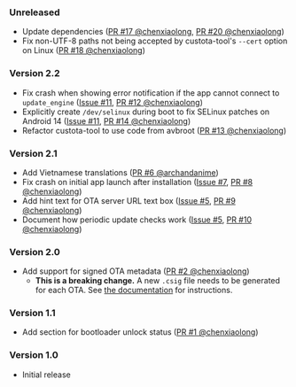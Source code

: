 <!--
    When adding new changelog entries, use [Issue #0] to link to issues and
    [PR #0 @user] to link to pull requests. Then run:

        ./gradlew changelogUpdateLinks

    to update the actual links at the bottom of the file.
-->

### Unreleased

* Update dependencies ([PR #17 @chenxiaolong], [PR #20 @chenxiaolong])
* Fix non-UTF-8 paths not being accepted by custota-tool's `--cert` option on Linux ([PR #18 @chenxiaolong])

### Version 2.2

* Fix crash when showing error notification if the app cannot connect to `update_engine` ([Issue #11], [PR #12 @chenxiaolong])
* Explicitly create `/dev/selinux` during boot to fix SELinux patches on Android 14 ([Issue #11], [PR #14 @chenxiaolong])
* Refactor custota-tool to use code from avbroot ([PR #13 @chenxiaolong])

### Version 2.1

* Add Vietnamese translations ([PR #6 @archandanime])
* Fix crash on initial app launch after installation ([Issue #7], [PR #8 @chenxiaolong])
* Add hint text for OTA server URL text box ([Issue #5], [PR #9 @chenxiaolong])
* Document how periodic update checks work ([Issue #5], [PR #10 @chenxiaolong])

### Version 2.0

* Add support for signed OTA metadata ([PR #2 @chenxiaolong])
    * **This is a breaking change.** A new `.csig` file needs to be generated for each OTA. See [the documentation](./README.md#ota-server) for instructions.

### Version 1.1

* Add section for bootloader unlock status ([PR #1 @chenxiaolong])

### Version 1.0

* Initial release

<!-- Do not manually edit the lines below. Use `./gradlew changelogUpdateLinks` to regenerate. -->
[Issue #5]: https://github.com/chenxiaolong/Custota/issues/5
[Issue #7]: https://github.com/chenxiaolong/Custota/issues/7
[Issue #11]: https://github.com/chenxiaolong/Custota/issues/11
[PR #1 @chenxiaolong]: https://github.com/chenxiaolong/Custota/pull/1
[PR #2 @chenxiaolong]: https://github.com/chenxiaolong/Custota/pull/2
[PR #6 @archandanime]: https://github.com/chenxiaolong/Custota/pull/6
[PR #8 @chenxiaolong]: https://github.com/chenxiaolong/Custota/pull/8
[PR #9 @chenxiaolong]: https://github.com/chenxiaolong/Custota/pull/9
[PR #10 @chenxiaolong]: https://github.com/chenxiaolong/Custota/pull/10
[PR #12 @chenxiaolong]: https://github.com/chenxiaolong/Custota/pull/12
[PR #13 @chenxiaolong]: https://github.com/chenxiaolong/Custota/pull/13
[PR #14 @chenxiaolong]: https://github.com/chenxiaolong/Custota/pull/14
[PR #17 @chenxiaolong]: https://github.com/chenxiaolong/Custota/pull/17
[PR #18 @chenxiaolong]: https://github.com/chenxiaolong/Custota/pull/18
[PR #20 @chenxiaolong]: https://github.com/chenxiaolong/Custota/pull/20

